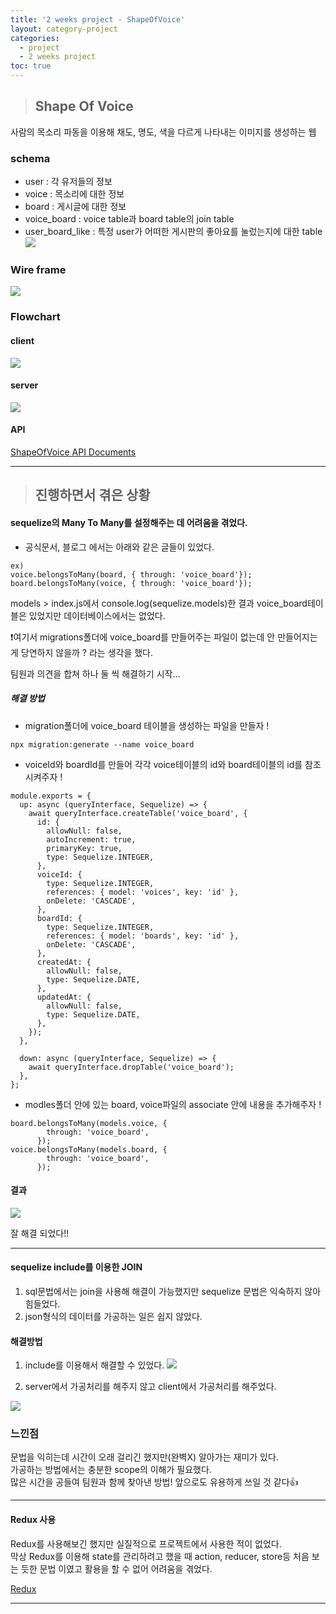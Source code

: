 ```yaml
---
title: '2 weeks project - ShapeOfVoice'
layout: category-project
categories:
  - project
  - 2 weeks project
toc: true
---
```


> ## Shape Of Voice

사람의 목소리 파동을 이용해 채도, 명도, 색을 다르게 나타내는 이미지를 생성하는 웹

### schema

- user : 각 유저들의 정보
- voice : 목소리에 대한 정보
- board : 게시글에 대한 정보
- voice_board : voice table과 board table의 join table
- user_board_like : 특정 user가 어떠한 게시판의 좋아요를 눌렀는지에 대한 table
  ![](/img/schema.png)

### Wire frame

![](/img/wireframe.png)

### Flowchart

#### client

![](/img/client_flowchart.png)

#### server

![](/img/server_flowchart_2.png)

#### API

[ShapeOfVoice API Documents](https://app.gitbook.com/@cloudacesending/s/shapeofvoice/)

---

> ## 진행하면서 겪은 상황

#### sequelize의 Many To Many를 설정해주는 데 어려움을 겪었다.

- 공식문서, 블로그 에서는 아래와 같은 글들이 있었다.

```
ex)
voice.belongsToMany(board, { through: 'voice_board'});
board.belongsToMany(voice, { through: 'voice_board'});
```

models > index.js에서 console.log(sequelize.models)한 결과 voice_board테이블은
있었지만 데이터베이스에서는 없었다.

❗️여기서 migrations폴더에 voice_board를 만들어주는 파일이 없는데 안 만들어지는 게 당연하지 않을까 ? 라는 생각을 했다.

팀원과 의견을 합쳐 하나 둘 씩 해결하기 시작...

##### 해결 방법

- migration폴더에 voice_board 테이블을 생성하는 파일을 만들자 !

```
npx migration:generate --name voice_board
```

- voiceId와 boardId를 만들어 각각 voice테이블의 id와 board테이블의 id를 참조시켜주자 !

```
module.exports = {
  up: async (queryInterface, Sequelize) => {
    await queryInterface.createTable('voice_board', {
      id: {
        allowNull: false,
        autoIncrement: true,
        primaryKey: true,
        type: Sequelize.INTEGER,
      },
      voiceId: {
        type: Sequelize.INTEGER,
        references: { model: 'voices', key: 'id' },
        onDelete: 'CASCADE',
      },
      boardId: {
        type: Sequelize.INTEGER,
        references: { model: 'boards', key: 'id' },
        onDelete: 'CASCADE',
      },
      createdAt: {
        allowNull: false,
        type: Sequelize.DATE,
      },
      updatedAt: {
        allowNull: false,
        type: Sequelize.DATE,
      },
    });
  },

  down: async (queryInterface, Sequelize) => {
    await queryInterface.dropTable('voice_board');
  },
};
```

- modles폴더 안에 있는 board, voice파일의 associate 안에 내용을 추가해주자 !

```
board.belongsToMany(models.voice, {
        through: 'voice_board',
      });
voice.belongsToMany(models.board, {
        through: 'voice_board',
      });
```

#### 결과

![](/img/result.png)

잘 해결 되었다!!

---

#### sequelize include를 이용한 JOIN

1. sql문법에서는 join을 사용해 해결이 가능했지만 sequelize 문법은 익숙하지 않아 힘들었다.
2. json형식의 데이터를 가공하는 일은 쉽지 않았다.

#### 해결방법

1. include를 이용해서 해결할 수 있었다.
   ![](/img/include.png)

2. server에서 가공처리를 해주지 않고 client에서 가공처리를 해주었다.

![](/img/map.png)

### 느낀점

문법을 익히는데 시간이 오래 걸리긴 했지만(완벽X) 알아가는 재미가 있다.<br>
가공하는 방법에서는 충분한 scope의 이해가 필요했다. <br>
많은 시간을 공들여 팀원과 함께 찾아낸 방법! 앞으로도 유용하게 쓰일 것 같다👍

---

#### Redux 사용

Redux를 사용해보긴 했지만 실질적으로 프로젝트에서 사용한 적이 없었다. <br />
막상 Redux를 이용해 state를 관리하려고 했을 때 action, reducer, store등 처음 보는 듯한
문법 이였고 활용을 할 수 없어 어려움을 겪었다.

<a href="http://localhost:4000/frontend/redux/Redux/">Redux</a>

---
